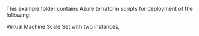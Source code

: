 This example folder contains Azure terraform scripts for deployment of the following:

Virtual Machine Scale Set with two instances, 
